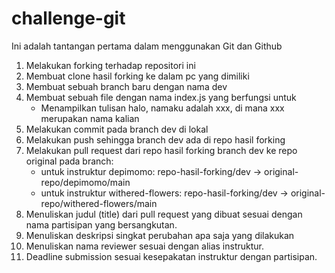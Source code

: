 # challenge-git
Ini adalah tantangan pertama dalam menggunakan Git dan Github

1. Melakukan forking terhadap repositori ini
2. Membuat clone hasil forking ke dalam pc yang dimiliki
3. Membuat sebuah branch baru dengan nama dev
4. Membuat sebuah file dengan nama index.js yang berfungsi untuk
    - Menampilkan tulisan halo, namaku adalah xxx, di mana xxx merupakan nama kalian
5. Melakukan commit pada branch dev di lokal
6. Melakukan push sehingga branch dev ada di repo hasil forking
7. Melakukan pull request dari repo hasil forking branch dev ke repo original pada branch:
    - untuk instruktur depimomo: repo-hasil-forking/dev -> original-repo/depimomo/main
    - untuk instruktur withered-flowers: repo-hasil-forking/dev -> original-repo/withered-flowers/main
8. Menuliskan judul (title) dari pull request yang dibuat sesuai dengan nama partisipan yang bersangkutan.
9. Menuliskan deskripsi singkat perubahan apa saja yang dilakukan
10. Menuliskan nama reviewer sesuai dengan alias instruktur.
11. Deadline submission sesuai kesepakatan instruktur dengan partisipan.
